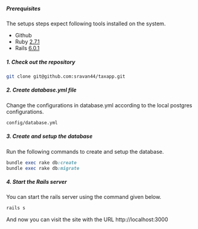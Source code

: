 ##### Prerequisites

The setups steps expect following tools installed on the system.

- Github
- Ruby [2.7.1](https://github.com/organization/project-name/blob/master/.ruby-version#L1)
- Rails [6.0.1](https://github.com/organization/project-name/blob/master/Gemfile#L12)

##### 1. Check out the repository

```bash
git clone git@github.com:sravan44/taxapp.git
```

##### 2. Create database.yml file

Change the configurations in database.yml according to the local postgres configurations.

```bash
config/database.yml
```

##### 3. Create and setup the database

Run the following commands to create and setup the database.

```ruby
bundle exec rake db:create
bundle exec rake db:migrate
```

##### 4. Start the Rails server

You can start the rails server using the command given below.

```ruby
rails s
```

And now you can visit the site with the URL http://localhost:3000